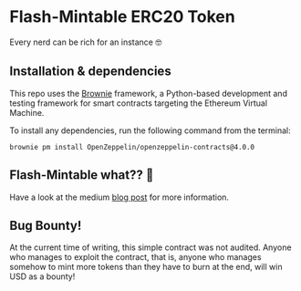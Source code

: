 # Flash-Mintable ERC20 Token
Every nerd can be rich for an instance :nerd_face:

## Installation & dependencies
This repo uses the [Brownie](https://eth-brownie.readthedocs.io/en/stable/) framework, a Python-based development and testing framework for smart contracts targeting the Ethereum Virtual Machine.

To install any dependencies, run the following command from the terminal: 

```brownie pm install OpenZeppelin/openzeppelin-contracts@4.0.0```

## Flash-Mintable what?? :thinking:
Have a look at the medium [blog post]() for more information. 

## Bug Bounty!
At the current time of writing, this simple contract was not audited. Anyone who manages to exploit the contract, that is, anyone who manages somehow to mint more tokens than they have to burn at the end, will win USD as a bounty!